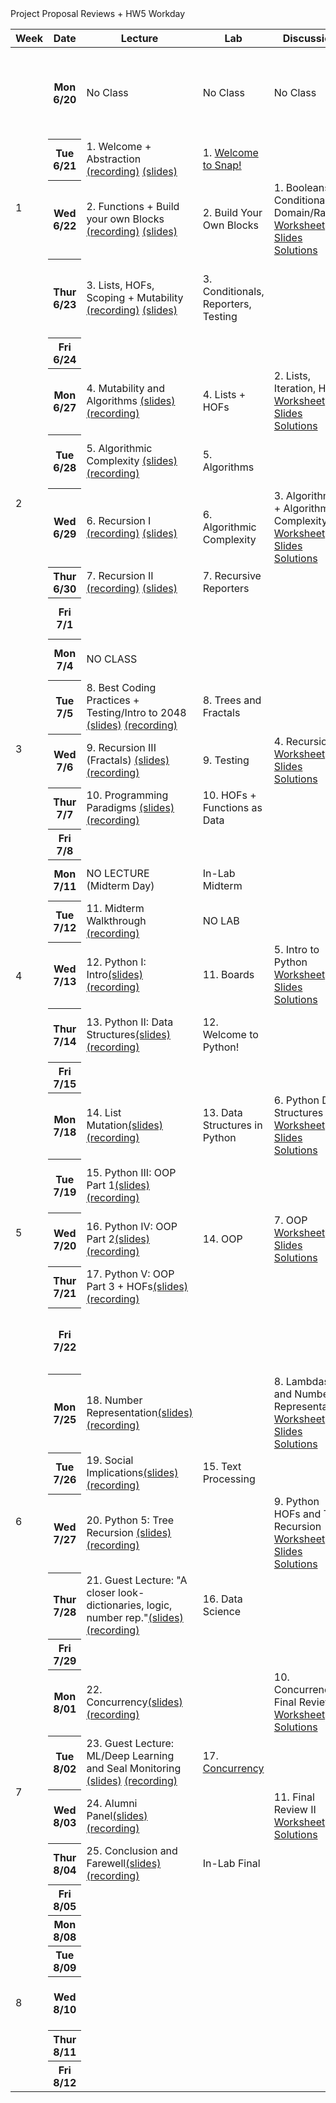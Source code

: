 <table class="table table-bordered schedule-table">
  <thead>
    <tr>
      <th class="center schedule-week-num">Week</th>
      <th>Date</th>
      <th>Lecture</th>
      <th>Lab</th>
      <th>Discussion</th>
      <th>Assignment</th>
    </tr>
  </thead>
  <tbody class="js-scheduleContent">
    <tr>
      <td rowspan=5>1</td> <!-- Week Number -->
      <!-- WEEK ONE------------------------------------------------------------ -->
      <th>Mon 6/20</th> <!-- Date -->
      <td>No Class</td> <!-- Lecture -->
      <td>No Class</td> <!-- Lab -->
      <td>No Class</td> <!-- Discussion -->
      <td>release <a href="https://www.gradescope.com/courses/404659/assignments/2107192/submissions/new">HW 0: Introduce Yourself and Syllabus Quiz</a> (due Thurs 6/23)</td> <!-- Assignment -->
    </tr>
    <tr>
      <th>Tue 6/21</th> <!-- Date -->
      <td>1. Welcome + Abstraction <a href="https://youtu.be/vqgdqUCU0AY">(recording)</a> <a href="https://docs.google.com/presentation/d/1ySmZlnVdc2sHoSZs1IWIT4t0NPsx5HLuvUEd85VgJ5c/edit?usp=sharing">(slides)</a></td> <!-- Lecture -->
      <td>1. <a href="https://cs10.org/bjc-r/topic/topic.html?topic=berkeley_bjc/intro_pair/1-introduction.topic&course=&novideo&noreading&noassignment">Welcome to Snap!</a></td> <!-- Lab -->
      <td></td> <!-- Discussion -->
      <td></td> <!-- Assignment -->
    </tr>
    <tr>
      <th>Wed 6/22 </th> <!-- Date -->
      <td>2. Functions + Build your own Blocks <a href="https://youtu.be/7aBX93awOuA">(recording)</a> <a href="https://docs.google.com/presentation/d/1Nv7wDxVOI4C5Et2-K-UNAxBqHMnzud7muP39tl0iqiA/edit?usp=sharing">(slides)</a></td> <!-- Lecture -->
      <td>2. <!--a href="https://cs10.org/bjc-r/topic/topic.html?topic=berkeley_bjc/intro_pair/2-loops-variables.topic&course=&novideo&noreading&noassignment"-->Build Your Own Blocks<!--</a>--></td> <!-- Lab -->
      <td>1. Booleans, Conditionals, Domain/Range<br/>
      <a href="https://drive.google.com/file/d/1uVUsnNV9IpOFV356mY2GetOKUYLko_y8/view?usp=sharing">Worksheet</a><br/>
      <a href="https://docs.google.com/presentation/d/1J1DeaCF4PxwfL94Bo1YbxOPd29pZY5DrMMAaE-aPV-4/edit?usp=sharing">Slides</a><br/>
      <a href="https://drive.google.com/file/d/1a4WbkXI30o8dj-gKdPTmsQ4u1XVfVvnJ/view?usp=sharing">Solutions</a></td> <!-- Discussion -->
      <td>HW 1: Wordmatch due(6/27)<br/>
      <a href="https://cs10.org/su22/assignment/?https://docs.google.com/document/d/e/2PACX-1vQTzZytQuk8UaeSgzQRn1rXgCFnjXiQqIPCTrzgmQe175dM1CgNzr5nyz6KBaokAHV574V-nuARPE3q/pub">HW 1 Specs</a></td> <!-- Assignment -->
    </tr>
    <tr>
      <th>Thur 6/23</th> <!-- Date -->
      <td>3. Lists, HOFs, Scoping + Mutability <a href="https://youtu.be/dcVvhKcpGJg">(recording)</a> <a href="https://docs.google.com/presentation/d/1Gnq1Sne9bDGyavdZB4mSGLJPQAu-WfPwT0HDgjzAcuc/edit?usp=sharing">(slides)</a></td> <!-- Lecture -->
      <td>3. <!--a href="https://cs10.org/bjc-r/topic/topic.html?topic=berkeley_bjc/intro_pair/2-conditionals-testing-su21.topic&course=&novideo&noreading&noassignment"-->Conditionals, Reporters, Testing<!--/a--></td> <!-- Lab -->
      <td></td> <!-- Discussion -->
      <td>HW 0: Introduce Yourself and Syllabus Quiz due</td> <!-- Assignment -->
    </tr>
    <tr>
      <th>Fri 6/24</th> <!-- Date -->
      <td></td> <!-- Lecture -->
      <td></td> <!-- Lab -->
      <td></td> <!-- Discussion -->
      <td></td> <!-- Assignment -->
    </tr>
    <!-- WEEK TWO------------------------------------------------------------ -->
    <tr>
      <td rowspan=5>2</td>
      <th>Mon 6/27</th> <!-- Date -->
      <td>4. Mutability and Algorithms <a href="https://docs.google.com/presentation/d/1Sx4GByu9DWKs5tO_rvrWbzWiBj0nhrE6rSFp1ZMGEy4/edit?usp=sharing">(slides)</a> <a href="https://youtu.be/St3rZ6E9kqg">(recording)</a></td> <!-- Lecture -->
      <td>4. <!--a href="https://cs10.org/bjc-r/topic/topic.html?topic=berkeley_bjc/lists/lists-I.topic&course=&novideo&noreading&noassignment"-->Lists + HOFs<!--/a--></td> <!-- Lab -->
      <td>2. Lists, Iteration, HOFs<br/>
      <a href="https://drive.google.com/file/d/1NkJnc7e68TcTJyB2P8NbA5j3J8Qn-WGW/view?usp=sharing">Worksheet</a><br/>
      <a href="https://docs.google.com/presentation/d/1lBUEdUpM1mRSBjs4XwO9OGfR8OfTsnwMUT9Txer7YWo/edit?usp=sharing">Slides</a><br/>
      <a href="https://drive.google.com/file/d/1cQHfkxnJaZ_aphQZRbsHTmHH-u1Av6mR/view?usp=sharing">Solutions</a></td> <!-- Discussion -->
      <td>HW1: Wordmatch due</td> <!-- Assignment -->
    </tr>
    <tr>
      <th>Tue 6/28</th> <!-- Date -->
      <td>5. Algorithmic Complexity <a href="https://docs.google.com/presentation/d/1JLR18hmqfXw8DXlV-bxcNjp1YtYQLM4VYaL--Of8SsU/edit?usp=sharing"> (slides)</a> <a href="https://youtu.be/fJvW0x8Ycd0"> (recording)</a></td> <!-- Lecture -->
      <td>5. <!--a href="https://cs10.org/bjc-r/topic/topic.html?topic=berkeley_bjc/areas/algorithms.topic&course=&novideo&noreading&noassignment"--> Algorithms<!--/a--></td> <!-- Lab -->
      <td></td><!-- Discussion -->
      <td>release <br/>
      <a href="https://docs.google.com/document/d/1mUVnBHcMzGLVlwCYiLvNC8QH0rATT-6x28AVbxlRNfs/edit?usp=sharing">HW 2: Mastermind</a> due(07/03)</td> <!-- Assignment -->
    </tr>
    <tr>
      <th>Wed 6/29 </th> <!-- Date -->
      <td>6. Recursion I <a href="https://youtu.be/GKedcREh1fs">(recording)</a> <a href="https://docs.google.com/presentation/d/1U25PYe2Gotv5N8L-4MdWLn1w4zB2wkPepjjeu9HgjNw/edit?usp=sharing">(slides)</a></td> <!-- Lecture -->
      <td>6. <!--a href="https://cs10.org/bjc-r/topic/topic.html?topic=berkeley_bjc/areas/algorithm-complexity.topic&course=&novideo&noreading&noassignment"-->Algorithmic Complexity<!--/a--></td> <!-- Lab -->
      <td>3. Algorithms + Algorithmic Complexity<br/>
      <a href="https://drive.google.com/file/d/1aH8a-oeOiTD9ClxiwHEEyqA57T7w0oWq/view?usp=sharing">Worksheet</a><br/>
      <a href="https://docs.google.com/presentation/d/1vb51sfQ6GLdTHYpUy5cgqdLgSCr8tfNx-Xr3G50d1pg/edit?usp=sharing">Slides</a><br/>
      <a href="https://drive.google.com/file/d/1LNyVSkFa9OuJ3v9dGPqAFtpu1btYxWhg/view?usp=sharing">Solutions</a></td> <!-- Discussion -->
      <td></td> <!-- Assignment -->
    </tr>
    <tr>  
      <th>Thur 6/30</th> <!-- Date -->
      <td>7. Recursion II <a href="https://youtu.be/9yhOwHGlQU4">(recording)</a> <a href="https://docs.google.com/presentation/d/1KEtzRUOJXsYCPQOkAI3j2UedLUA031eNzKXeEgp331w/edit?usp=sharing">(slides)</a></td> <!-- Lecture -->
      <td>7. <!--a href="https://cs10.org/bjc-r/topic/topic.html?topic=berkeley_bjc/recur/recursive-reporters-part1.topic&course=&novideo&noreading&noassignment"-->Recursive Reporters<!--/a--></td> <!-- Lab -->
      <td></td> <!-- Discussion -->
      <td></td> <!-- Assignment -->
    </tr>
    <tr>
      <th>Fri 7/1</th> <!-- Date -->
      <td></td> <!-- Lecture -->
      <td></td> <!-- Lab -->
      <td></td> <!-- Discussion -->
      <td>HW2 due Sunday 7/03</td> <!-- Assignment -->
    </tr>
    <!-- WEEK THREE------------------------------------------------------------ -->
    <tr>
      <td rowspan=5>3</td>
      <th>Mon 7/4</th> <!-- Date -->
      <td>NO CLASS</td> <!-- Lecture -->
      <td></td> <!-- Lab -->
      <td></td> <!-- Discussion -->
      <td>release <a href="https://docs.google.com/document/u/0/d/1exb5jlPnK4zVrPRHIwwlz3UbzorEB5-Faq6leu_Cfx4/edit">HW3: 2048</a> (due 07/13)</td> <!-- Assignment -->
    </tr>
    <tr>
      <th>Tue 7/5</th> <!-- Date -->
      <td>8. Best Coding Practices + Testing/Intro to 2048 <a href="https://docs.google.com/presentation/d/1gHKWs_3v2e1eY53WuWV-7mS6RKGdRHirwWoi8szmSLM/edit?usp=sharing">(slides)</a> <a href="https://youtu.be/16nnEgfhgck">(recording)</a></td> <!-- Lecture -->
      <td>8. <!--a href="https://cs10.org/bjc-r/topic/topic.html?topic=berkeley_bjc/recur/recursion-trees-fractals.topic&course=&novideo&noreading&noassignment"-->Trees and Fractals<!--/a--></td> <!-- Lab -->
      <td></td><!-- Discussion -->
      <td></td> <!-- Assignment -->
    </tr>
    <tr>
      <th>Wed 7/6 </th> <!-- Date -->
      <td>9. Recursion III (Fractals) <a href="https://docs.google.com/presentation/d/1kGe-Y-mvg4g384OpvtK0gJ9NpA050hsoIuzb4eh-qH4/edit#slide=id.g139f9e034ea_0_257">(slides)</a> <a href="https://youtu.be/7-RBA885icY"> (recording)</a></td> <!-- Lecture -->
      <td>9. <!--a href="https://cs10.org/bjc-r/topic/topic.html?topic=berkeley_bjc/2048-testing/2048.topic&course=&novideo&noreading&noassignment"-->Testing<!--/a--></td> <!-- Lab -->
      <td>4. Recursion<br/>
      <a href="https://drive.google.com/file/d/1iN3W9s0Ctvm1V5klEGxvsVIAX16mDdIQ/view?usp=sharing">Worksheet</a><br/>
      <a href="https://docs.google.com/presentation/d/13pw405VxMPU1n2aBMGPBIm9RITtEGHtPZiz2NFOj0zI/edit?usp=sharing">Slides</a><br/>
      <a href="https://drive.google.com/file/d/1GcgQzufQxXWU2ml3-MUsZtelRbJ1CaO3/view?usp=sharing">Solutions</a></td> <!-- Discussion -->
      <td></td> <!-- Assignment -->
    </tr>
    <tr>
      <th>Thur 7/7</th> <!-- Date -->
      <td>10. Programming Paradigms <a href="https://docs.google.com/presentation/d/1a2J6eblGOJ8p-Hz9j3vaTWj8Dn8zP6UlQ_SOe8RXecA/edit?usp=sharing">(slides)</a> <a href="https://youtu.be/gHeWsG6ewYU">(recording)</a></td> <!-- Lecture -->
      <td>10. <!--a href="https://cs10.org/bjc-r/llab/html/topic.html?topic=berkeley_bjc%2Fhofs%2Fhofs-practice.topic&course&novideo&noreading&noassignment"--> HOFs + Functions as Data<!--/a--></td> <!-- Lab -->
      <td></td> <!-- Discussion -->
      <td></td> <!-- Assignment -->
    </tr>
    <tr>
      <th>Fri 7/8</th> <!-- Date -->
      <td></td> <!-- Lecture -->
      <td></td> <!-- Lab -->
      <td></td> <!-- Discussion -->
      <td></td> <!-- Assignment -->
    </tr>
    <!-- WEEK FOUR------------------------------------------------------------ -->
    <tr>
      <td rowspan=5>4</td>
      <th>Mon 7/11</th> <!-- Date -->
      <td>NO LECTURE (Midterm Day)</td> <!-- Lecture -->
      <td>In-Lab Midterm</td> <!-- Lab -->
      <td></td> <!-- Discussion -->
      <td>Paper Midterm 6-8pm PST</td> <!-- Assignment -->
    </tr>
    <tr>
      <th>Tue 7/12</th> <!-- Date -->
      <td>11. Midterm Walkthrough <a href="https://youtu.be/gGyC3KNMiHo">(recording)</a></td> <!-- Lecture -->
      <td>NO LAB</td> <!-- Lab -->
      <td></td><!-- Discussion -->
      <td></td> <!-- Assignment -->
    </tr>
    <tr>
      <th>Wed 7/13 </th> <!-- Date -->
      <td>12. Python I: Intro<a href="https://docs.google.com/presentation/d/1vcld-PTQnDuodmdb88SoGEa7Zy3XBD3jbLTfff2RViQ/edit?usp=sharing">(slides)</a><a href="https://youtu.be/w9Shvk5Jzpk">(recording)</a></td> <!-- Lecture -->
      <td>11. <!--a href="https://cs10.org/bjc-r/topic/topic.html?topic=berkeley_bjc/lists/tic-tac-toe.topic&course=&novideo&noreading&noassignment"-->Boards<!--/a--></td> <!-- Lab -->
      <td>5. Intro to Python<br/>
      <a href="https://drive.google.com/file/d/1p3K1cPasKEtmCtzQMWvJ59K-PwmAOdyt/view?usp=sharing">Worksheet</a><br/>
      <a href="https://docs.google.com/presentation/d/1aod8nJODHjoMqz3SYPYJo07qBpeyAsNwOKj4g80Wwk4/edit?usp=sharing">Slides</a><br/>
      <a href="https://drive.google.com/file/d/1dTlgyInG6PFkO-wN9va_eI_1ugC_Mgvx/view?usp=sharing">Solutions</a></td> <!-- Discussion -->
      <td>HW3: 2048 due</td> <!-- Assignment -->
    </tr>
    <tr>
      <th>Thur 7/14</th> <!-- Date -->
      <td>13. Python II: Data Structures<a href="https://docs.google.com/presentation/d/1uhpp-v7BzcMiTY0caeAuM4w8lVTDR4qd4eYLOMyq0z4/edit#slide=id.g13cfba3ed9a_0_9">(slides)</a> <a href="https://youtu.be/asRoePvLodo">(recording)</a></td> <!-- Lecture -->
      <td>12. <!--a href="https://cs10.org/bjc-r/topic/topic.html?topic=berkeley_bjc/python/besides-blocks-welcome-parsons.topic&course=&novideo&noreading&noassignment"--> Welcome to Python!<!--/a--></td> <!-- Lab -->
      <td></td> <!-- Discussion -->
      <td>release <a href="https://docs.google.com/document/d/14ifSoEcExk40Cmq3u5O1JhmEX43uyDnpW1dLplumtNo/edit?usp=sharing">HW4: Snap to Python Translation</a></td> <!-- Assignment -->
    </tr>
    <tr>
      <th>Fri 7/15</th> <!-- Date -->
      <td></td> <!-- Lecture -->
      <td></td> <!-- Lab -->
      <td></td> <!-- Discussion -->
      <td></td> <!-- Assignment -->
    </tr>
    <!-- WEEK FIVE ------------------------------------------------------------ -->
    <tr>
      <td rowspan=5>5</td>
      <th>Mon 7/18</th> <!-- Date -->
      <td>14. List Mutation<a href="https://drive.google.com/file/d/1fR-64L3KBx2QMpMVj0WNuoqHYEDdpxBG/view?usp=sharing">(slides)</a> <a href="https://youtu.be/dFeOwjnigfY">(recording)</a></td> <!-- Lecture -->
      <td>13. <!--a href="https://cs10.org/bjc-r/topic/topic.html?topic=berkeley_bjc/python/besides-blocks-data-struct.topic&course=&novideo&noreading&noassignment"-->Data Structures in Python<!--/a--></td> <!-- Lab -->
      <td>6. Python Data Structures<br/>
      <a href="https://drive.google.com/file/d/1FoN-pIy5pIASJ1Da4VDlbh4pl6I6Mh_O/view?usp=sharing">Worksheet</a><br/>
      <a href="https://docs.google.com/presentation/d/1JEndkfNob5O0drdULSdeM4vMNNPG8B65LuUcv5RCrOg/edit?usp=sharing">Slides</a><br/>
      <a href="https://drive.google.com/file/d/1THrX-opmn-ClyIsp0BmmWEdXhvfzpz5B/view?usp=sharing">Solutions</a></td> <!-- Discussion -->
      <td></td> <!-- Assignment -->
    </tr>
    <tr>
      <th>Tue 7/19</th> <!-- Date -->
      <td>15. Python III: OOP Part 1<a
      href= "https://docs.google.com/presentation/d/1TcOzK1LNdyLW9XGJ0OvFHhZtM9NcQ1lUvUucCZkYEBw/edit?usp=sharing">(slides)</a> <a href="https://youtu.be/m0UHeyhoBzo">(recording)</a></td><!-- Lecture -->
      <td></td> <!-- Lab -->
      <td></td><!-- Discussion -->
      <td>HW4: Snap to Python Translation due</td> <!-- Assignment -->
    </tr>
    <tr>
      <th>Wed 7/20 </th> <!-- Date -->
      <td>16. Python IV: OOP Part 2<a href="https://docs.google.com/presentation/d/1FNTlONTL7TO_MV0SZh8pR-yXHTpzuuDMHlY3g0esvPk/edit?usp=sharing">(slides)</a> <a href="https://youtu.be/_vq4r6WAy1Q">(recording)</a></td> <!-- Lecture -->
      <td>14. <!--a href="https://cs10.org/bjc-r/llab/html/topic.html?topic=berkeley_bjc%2Fpython%2Fbesides-blocks-oop-joshhug-edition.topic&course&novideo&noreading&noassignment"-->OOP<!--/a--></td> <!-- Lab -->
      <td>7. OOP<br/>
      <a href="https://drive.google.com/file/d/1Wj9n6TCkD_1GvKcZpB6dJt-OQczEh7VH/view?usp=sharing">Worksheet</a><br/>
      <a href="https://docs.google.com/presentation/d/14OjqmsZ70PY5CoCgkBdLZf_a5-0S1h5sQOoq64h7zs4/edit?usp=sharing">Slides</a><br/>
      <a href="https://drive.google.com/file/d/1AUHeWEe-CMenEDf920ySd3Ywic845rlc/view?usp=sharing">Solutions</a></td> <!-- Discussion -->
      <td>release <a href="https://docs.google.com/document/u/0/d/1TOZFy8T__bGBxjSRTsLUsKAk0iNoP1hRPeNLzDycyH8/edit">HW5: OOP Practice</a></td> <!-- Assignment -->
    </tr>
    <tr>
      <th>Thur 7/21</th> <!-- Date -->
      <td>17. Python V: OOP Part 3 + HOFs<a href="https://docs.google.com/presentation/d/14DYuRya0E3lHc4AlDfgcgk8bgXsT2fmMUGsvioAHciA/edit?usp=sharing">(slides)</a><a href="https://youtu.be/cql3v-WBysw"> (recording)</a></td> <!-- Lecture -->
      <td></td> <!-- Lab -->
      <td></td> <!-- Discussion -->
      <td>release <a href="https://docs.google.com/document/u/0/d/1AGOYzckzUMD4C_CVb6imQjMBvQQd353GUpzEg_ZLhSo/edit">Final Project Propasal</a></td> <!-- Assignment -->
    </tr>
    <tr>
      <th>Fri 7/22</th> <!-- Date -->
      <td></td> <!-- Lecture -->
      <td></td> <!-- Lab -->
      <td></td> <!-- Discussion -->
      <td>Final Project Propasal due Saturday 11:59pm</td> <!-- Assignment -->
    </tr>
    <!-- WEEK SIX ------------------------------------------------------------ -->
    <tr>
      <td rowspan=5>6</td>
      <th>Mon 7/25</th> <!-- Date -->
      <td>18. Number Representation<a href="https://docs.google.com/presentation/d/1o8lMChyXM5Vmh3Ek_xDZ-T5ZgKgglyWYvk_lSVLdcGE/edit#slide=id.g13e9332cfcc_0_481">(slides)</a> <a href="https://youtu.be/wXKwNx4p-Ko">(recording)</a></td> <!-- Lecture -->
      <td></td>  Project Proposal Reviews + HW5 Workday <!-- Lab -->
      <td>8. Lambdas and Number Representation<br/>
      <a href="https://drive.google.com/file/d/1SEdY3uqb8Da9O_-5a_LGRD5xBPAI-7m8/view?usp=sharing">Worksheet</a><br/>
      <a href="https://docs.google.com/presentation/d/1YwRLCWyKFv1Phk9KW2u1zKMAR_YECRlIO6l5WsnWLnA/edit?usp=sharing">Slides</a><br/>
      <a href="https://drive.google.com/file/d/17IkIC_uG5ax-9CBJcu-b4DSQ70L-gFw1/view?usp=sharing">Solutions</a></td> <!-- Discussion -->
      <td>HW5: OOP Practice due, release Final Project</td> <!-- Assignment -->
    </tr>
    <tr>
      <th>Tue 7/26</th> <!-- Date -->
      <td>19. Social Implications<a href="https://docs.google.com/presentation/d/18G6nN0dyOE3hEApvGv53O2QftfLQYp-cHjq9z3V93so/edit#slide=id.g1212d069d8f_0_164">(slides)</a> <a href="https://youtu.be/shmILnoIphE">(recording)</a></td> <!-- Lecture -->
      <td>15. <!--a href="https://cs10.org/bjc-r/topic/topic.html?topic=berkeley_bjc/python/besides-blocks-text-processing.topic&course=&novideo&noreading&noassignment"-->Text Processing<!--/a--></td> <!-- Lab -->
      <td></td><!-- Discussion -->
      <td></td> <!-- Assignment -->
    </tr>
    <tr>
      <th>Wed 7/27 </th> <!-- Date -->
      <td>20. Python 5: Tree Recursion <a href="https://docs.google.com/presentation/d/1U4PP_s_DY6uijMIO8yCkprwXs8uDrFUwFN-n8XkqknQ/edit?usp=sharing">(slides)</a> <a href="https://youtu.be/-LCD09QxCac">(recording)</a></td> <!-- Lecture -->
      <td></td> <!-- Lab -->
      <td>9. Python HOFs and Tree Recursion<br/>
      <a href="https://drive.google.com/file/d/1u0WodSL4CgDSmXnl1wBVknsb04XMBYeb/view?usp=sharing">Worksheet</a><br/>
      <a href="https://docs.google.com/presentation/d/1HfUoFFqruaRKomCRN2xWzB0PwiAM4Rv39vXVDmhXfSE/edit?usp=sharing">Slides</a><br/>
      <a href="https://drive.google.com/file/d/1fkoEAlR8RjMyRaEz4l8DgJoPg87tsvP_/view?usp=sharing">Solutions</a></td> <!-- Discussion -->
      <td></td> <!-- Assignment -->
    </tr>
    <tr>
      <th>Thur 7/28</th> <!-- Date -->
      <td>21. Guest Lecture: "A closer look- dictionaries, logic, number rep."<a
      href="https://drive.google.com/file/d/16nJ8KNDb3PA0lg2Kpg5qxySbNd1C-FeP/view?usp=sharing">(slides)</a> <a href="https://youtu.be/-MV_1bfDuYM">(recording)</a></td> <!-- Lecture -->
      <td>16. <!--a href="https://cs10.org/bjc-r/topic/topic.html?topic=berkeley_bjc/python/data-lab.topic&course=&novideo&noreading&noassignment"-->Data Science<!--/a--></td> <!-- Lab -->
      <td></td> <!-- Discussion -->
      <td></td> <!-- Assignment -->
    </tr>
    <tr>
      <th>Fri 7/29</th> <!-- Date -->
      <td></td> <!-- Lecture -->
      <td></td> <!-- Lab -->
      <td></td> <!-- Discussion -->
      <td></td> <!-- Assignment -->
    </tr>
    <!-- WEEK SEVEN ------------------------------------------------------------ -->
    <tr>
      <td rowspan=5>7</td>
      <th>Mon 8/01</th> <!-- Date -->
      <td>22. Concurrency<a href="https://docs.google.com/presentation/d/1QqtGnbwCsNxb0cH7ttJYY978HIyu-uryeg_TCPlL05Y/edit?usp=sharing">(slides)</a> <a href="https://youtu.be/PGVEPRAYJ0I">(recording)</a></td> <!-- Lecture -->
      <td></td> <!-- Lab -->
      <td>10. Concurrency + Final Review I<br/>
      <a href="https://drive.google.com/file/d/1pO0iUO6jKAS-tIsgYlxlUjfpHMS5Db_8/view?usp=sharing">Worksheet</a><br/>
      <a href="https://drive.google.com/file/d/1bc2w794WSK_p__QqyNgxz701leq0ez9W/view?usp=sharing">Solutions</a></td> <!-- Discussion -->
      <td></td> <!-- Assignment -->
    </tr>
    <tr>
      <th>Tue 8/02</th> <!-- Date -->
      <td>23. Guest Lecture: ML/Deep Learning and Seal Monitoring <a href="https://docs.google.com/presentation/d/1knXOYgLYAZAKBy1Ru5bCV9M_6N2tNGJJ6BZCcBAXhb4/edit?usp=sharing">(slides)</a> <a href="https://youtu.be/LsvcWLSek2A">(recording)</a></td> <!-- Lecture -->
      <td>17. <a href="https://cs10.org/bjc-r/llab/html/topic.html?topic=berkeley_bjc%2Fareas%2Fconcurrency.topic&course&novideo&noreading&noassignment">Concurrency</a></td> <!-- Lab -->
      <td></td><!-- Discussion -->
      <td></td> <!-- Assignment -->
    </tr>
    <tr>
      <th>Wed 8/03 </th> <!-- Date -->
      <td>24. Alumni Panel<a href="https://docs.google.com/presentation/d/16VVSUqmxcQJtGMuV7HW_BrTtKcW50jyUhlDfbe6qSjQ/edit?usp=sharing">(slides)</a> <a href="https://youtu.be/cL_WuyqZbtQ">(recording)</a></td> <!-- Lecture -->
      <td></td> <!-- Lab -->
      <td>11. Final Review II<br/>
      <a href="https://drive.google.com/file/d/1FXZlhyBpjupvwPLnRWJ5OwDjbvD7Mo8L/view?usp=sharing">Worksheet</a><br/>
      <a href="https://drive.google.com/file/d/1hHYfpNymJ9D1r0FaZCDD65kh2ijLuj26/view?usp=sharing">Solutions</a></td> <!-- Discussion -->
      <td></td><!-- Assignment -->
    </tr>
    <tr>
      <th>Thur 8/04</th> <!-- Date -->
      <td>25. Conclusion and Farewell<a href="https://docs.google.com/presentation/d/11dPL4hFnQ-Zzkxz85KgdRflBD379G7f9VObeHDNQ1gY/edit?usp=sharing">(slides)</a> <a href="https://youtu.be/47NaFq21Nvo">(recording)</a></td> <!-- Lecture -->
      <td>In-Lab Final</td> <!-- Lab -->
      <td></td> <!-- Discussion -->
      <td>Final Project due</td> <!-- Assignment -->
    </tr>
    <tr>
      <th>Fri 8/05</th> <!-- Date -->
      <td></td> <!-- Lecture -->
      <td></td> <!-- Lab -->
      <td></td> <!-- Discussion -->
      <td></td> <!-- Assignment -->
    </tr>
    <!-- WEEK EIGHT ------------------------------------------------------------ -->
    <tr>
      <td rowspan=5>8</td>
      <th>Mon 8/08</th> <!-- Date -->
      <td></td> <!-- Lecture -->
      <td></td> <!-- Lab -->
      <td></td> <!-- Discussion -->
      <td></td> <!-- Assignment -->
    </tr>
    <tr>
      <th>Tue 8/09</th> <!-- Date -->
      <td></td> <!-- Lecture -->
      <td></td> <!-- Lab -->
      <td></td><!-- Discussion -->
      <td></td> <!-- Assignment -->
    </tr>
    <tr>
      <th>Wed 8/10</th> <!-- Date -->
      <td></td> <!-- Lecture -->
      <td></td> <!-- Lab -->
      <td></td> <!-- Discussion -->
      <td>Paper Final Exam (3pm-6pm PT)</td> <!-- Assignment -->
    </tr>
    <tr>
      <th>Thur 8/11</th> <!-- Date -->
      <td></td> <!-- Lecture -->
      <td></td> <!-- Lab -->
      <td></td> <!-- Discussion -->
      <td></td> <!-- Assignment -->
    </tr>
    <tr>
      <th>Fri 8/12</th> <!-- Date -->
      <td></td> <!-- Lecture -->
      <td></td> <!-- Lab -->
      <td></td> <!-- Discussion -->
      <td></td> <!-- Assignment -->
    </tr>
  </tbody>
</table>
